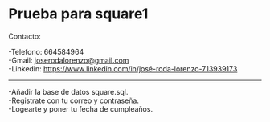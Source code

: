 # Prueba para square1

Contacto:

  -Telefono: 664584964<br>
  -Gmail: joserodalorenzo@gmail.com<br>
  -Linkedin: https://www.linkedin.com/in/josé-roda-lorenzo-713939173<br>


<hr>

-Añadir la base de datos square.sql.<br>
-Registrate con tu correo y contraseña.<br>
-Logearte y poner tu fecha de cumpleaños.<br>

